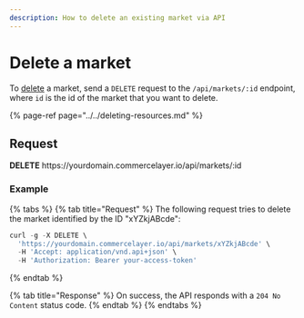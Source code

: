 ```yaml
---
description: How to delete an existing market via API
---
```


# Delete a market

To <a href="https://docs.commercelayer.io/developers/deleting-resources" target="_blank">delete</a> a market, send a `DELETE` request to the `/api/markets/:id` endpoint, where `id` is the id of the market that you want to delete.

{% page-ref page="../../deleting-resources.md" %}

## Request

**DELETE** https://<i></i>yourdomain.commercelayer.io/api/markets/:id

### Example

{% tabs %}
{% tab title="Request" %}
The following request tries to delete the market identified by the ID "xYZkjABcde":

```javascript
curl -g -X DELETE \
  'https://yourdomain.commercelayer.io/api/markets/xYZkjABcde' \
  -H 'Accept: application/vnd.api+json' \
  -H 'Authorization: Bearer your-access-token'
```
{% endtab %}

{% tab title="Response" %}
On success, the API responds with a `204 No Content` status code.
{% endtab %}
{% endtabs %}

